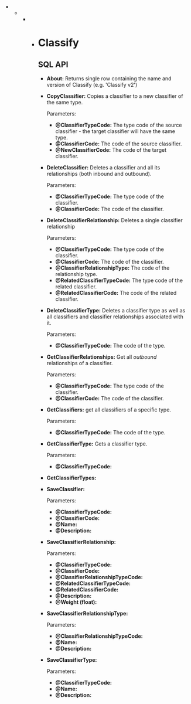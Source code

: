 
  - - - - # Classify
          
            ## SQL API
          
            - **About:** Returns single row containing the name and version of Classify (e.g. 'Classify v2')
          
            - **CopyClassifier:** Copies a classifier to a new classifier of the same type.
          
              Parameters:
          
              - **@ClassifierTypeCode:**  The type code of the source classifier - the target classifier will have the same type.
              - **@ClassifierCode:**  The code of the source classifier.
              - **@NewClassifierCode:**  The code of the target classifier.
          
              
          
            - **DeleteClassifier:** Deletes a classifier and all its relationships (both inbound and outbound).
          
              Parameters:
          
              - **@ClassifierTypeCode:** The type code of the classifier.
              - **@ClassifierCode:** The code of the classifier.
          
            - **DeleteClassifierRelationship:** Deletes a single classifier relationship
          
              Parameters:
          
              - **@ClassifierTypeCode:** The type code of the classifier.
              - **@ClassifierCode:** The code of the classifier.
              - **@ClassifierRelationshipType:** The code of the relationship type.
              - **@RelatedClassifierTypeCode:** The type code of the related classifier.
              - **@RelatedClassifierCode:** The code of the related classifier.
          
            - **DeleteClassifierType:** Deletes a classifier type as well as all classifiers and classifier relationships associated with it.
          
              Parameters:
          
              - **@ClassifierTypeCode:** The code of the type.
          
            - **GetClassifierRelationships:** Get all *outbound* relationships of a classifier.
          
              Parameters:
          
              - **@ClassifierTypeCode:**  The type code of the classifier.
              - **@ClassifierCode:** The code of the classifier.
          
            - **GetClassifiers:** get all classifiers of a specific type.
          
              Parameters:
          
              - **@ClassifierTypeCode:** The code of the type.
          
            - **GetClassifierType:** Gets a classifier type.
          
              Parameters:
          
              - **@ClassifierTypeCode:** 
          
            - **GetClassifierTypes:**
          
            - **SaveClassifier:**
          
              Parameters:
          
              - **@ClassifierTypeCode:** 
              - **@ClassifierCode:** 
              - **@Name:** 
              - **@Description:** 
          
            - **SaveClassifierRelationship:**
          
              Parameters:
          
              - **@ClassifierTypeCode:** 
              - **@ClassifierCode:** 
              - **@ClassifierRelationshipTypeCode:** 
              - **@RelatedClassifierTypeCode:** 
              - **@RelatedClassifierCode:** 
              - **@Description:** 
              - **@Weight (float):** 
          
            - **SaveClassifierRelationshipType:**
          
              Parameters:
          
              - **@ClassifierRelationshipTypeCode:** 
              - **@Name:** 
              - **@Description:** 
          
            - **SaveClassifierType:**
          
              Parameters:
          
              - **@ClassifierTypeCode:** 
              - **@Name:** 
              - **@Description:** 